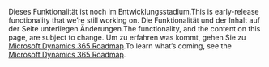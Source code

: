 <span data-ttu-id="e52ea-101">Dieses Funktionalität ist noch im Entwicklungsstadium.</span><span class="sxs-lookup"><span data-stu-id="e52ea-101">This is early-release functionality that we’re still working on.</span></span> <span data-ttu-id="e52ea-102">Die Funktionalität und der Inhalt auf der Seite unterliegen Änderungen.</span><span class="sxs-lookup"><span data-stu-id="e52ea-102">The functionality, and the content on this page, are subject to change.</span></span> <span data-ttu-id="e52ea-103">Um zu erfahren was kommt, gehen Sie zu [Microsoft Dynamics 365 Roadmap](https://go.microsoft.com/fwlink/?linkid=842139).</span><span class="sxs-lookup"><span data-stu-id="e52ea-103">To learn what’s coming, see the [Microsoft Dynamics 365 Roadmap](https://go.microsoft.com/fwlink/?linkid=842139).</span></span>
